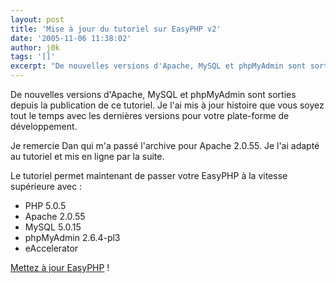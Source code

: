 ```yaml
---
layout: post
title: 'Mise à jour du tutoriel sur EasyPHP v2'
date: '2005-11-06 11:38:02'
author: j0k
tags: '[]'
excerpt: "De nouvelles versions d'Apache, MySQL et phpMyAdmin sont sorties depuis la publication de ce tutoriel.   Je l'ai mis à jour histoire que vous soyez tout le temps avec les dernières versions pour votre plate-forme de développement.  \n  \nJe remercie Dan qui m'a passé l'archive pour Apache 2.0.55. Je l'ai adapté au tutoriel et mis en ligne par la suite.  \n  …"
---
```


De nouvelles versions d'Apache, MySQL et phpMyAdmin sont sorties depuis la publication de ce tutoriel.   Je l'ai mis à jour histoire que vous soyez tout le temps avec les dernières versions pour votre plate-forme de développement.

Je remercie Dan qui m'a passé l'archive pour Apache 2.0.55. Je l'ai adapté au tutoriel et mis en ligne par la suite.

Le tutoriel permet maintenant de passer votre EasyPHP à la vitesse supérieure avec :
* PHP 5.0.5
* Apache 2.0.55
* MySQL 5.0.15
* phpMyAdmin 2.6.4-pl3
* eAccelerator

[Mettez à jour EasyPHP](http://www.j0k3r.net/articles-mettre-a-jour-easyphp-v2-7.html) !
